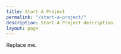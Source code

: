 ```yaml
---
title: Start A Project
permalink: "/start-a-project/"
description: Start A Project description.
layout: page
---
```


Replace me.
